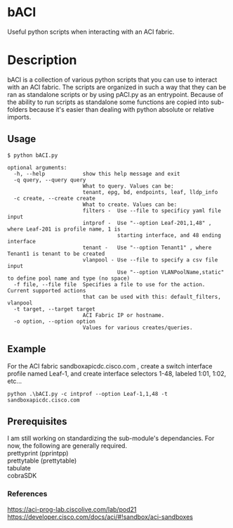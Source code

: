 # bACI
Useful python scripts when interacting with an ACI fabric. 

# Description
bACI is a collection of various python scripts that you can use to interact with an ACI fabric. The scripts are organized in such a way that they can be ran as standalone scripts or by using pACI.py as an entrypoint. Because of the ability to run scripts as standalone some functions are copied into sub-folders because it's easier than dealing with python absolute or relative imports.  

## Usage
```
$ python bACI.py

optional arguments:
  -h, --help            show this help message and exit
  -q query, --query query
                        What to query. Values can be:
                        tenant, epg, bd, endpoints, leaf, lldp_info
  -c create, --create create
                        What to create. Values can be:
                        filters -  Use --file to specificy yaml file input
                        intprof -  Use "--option Leaf-201,1,48" , where Leaf-201 is profile name, 1 is
                                   starting interface, and 48 ending interface
                        tenant -   Use "--option Tenant1" , where Tenant1 is tenant to be created
                        vlanpool - Use --file to specify a csv file input
                                   Use "--option VLANPoolName,static" to define pool name and type (no space)
  -f file, --file file  Specifies a file to use for the action. Current supported actions
                        that can be used with this: default_filters, vlanpool
  -t target, --target target
                        ACI Fabric IP or hostname.
  -o option, --option option
                        Values for various creates/queries.
```

## Example
For the ACI fabric sandboxapicdc.cisco.com , create a switch interface profile named Leaf-1, and create interface selectors 1-48, labeled 1:01, 1:02, etc...
```
python .\bACI.py -c intprof --option Leaf-1,1,48 -t sandboxapicdc.cisco.com
```

## Prerequisites
I am still working on standardizing the sub-module's dependancies. For now, the following are generally required.<br>
prettyprint (pprintpp) <br>
prettytable (prettytable) <br>
tabulate <br>
cobraSDK <br>

### References
https://aci-prog-lab.ciscolive.com/lab/pod21
<br />
https://developer.cisco.com/docs/aci/#!sandbox/aci-sandboxes